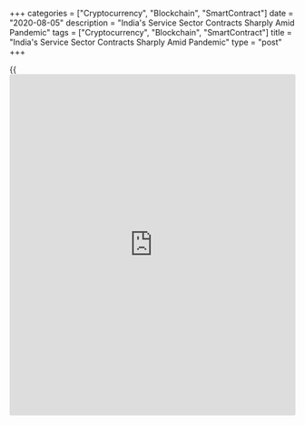 +++
categories = ["Cryptocurrency", "Blockchain", "SmartContract"]
date = "2020-08-05"
description = "India's Service Sector Contracts Sharply Amid Pandemic"
tags = ["Cryptocurrency", "Blockchain", "SmartContract"]
title = "India's Service Sector Contracts Sharply Amid Pandemic"
type = "post"
+++

{{<iframe id="large-banner" src="https://www.bounty.group/#slide=9.0" width="100%" height="600" scrolling="no" style="border: 0px solid rgb(216, 221, 230); border-radius: 3px;">}}

India's service sector contracted sharply in July as restrictions
imposed to curb the [coronavirus][1] disease weighed on activity, survey
results from IHS Markit showed Wednesday.

The IHS Markit services Purchasing Managers' Index rose moderately to
34.2 in July from 33.7 in June. However, a score below 50 indicates
contraction.

Business activity and new work logged substantial reductions in July as
lockdown restrictions stifled demand and forced companies to cease
operations.

Subsequently, firms made further cuts to staff numbers, with the rate of
job shedding the most marked on record.

Looking ahead, the 12-month outlook for output was negative for a third
consecutive month, with fears of a substantial economic downturn common
among survey respondents.  
  
The survey showed that the composite output index, which measures
combined services and manufacturing output, dropped to 37.2 from 37.8 in
June. The score indicates a quicker rate of contraction, albeit not as
severe as those in April and May.

For comments and feedback [contact](https://www.playgroundfx.com/contact/): editorial@rtt[news](https://www.letsplayfx.com/blog/forex-news-website/).com

[Economic News][2]

 **What parts of the world are seeing the best (and worst) economic
performances lately? Click[here][3] to check out our [Econ Scorecard][3]
and find out! See up-to-the-moment [ranking](https://www.playgroundfx.com/blog/crypto-exchange-ranking/)s for the best and worst
performers in [GDP][3], [unemployment rate][4], [inflation][5] and much
more.**

   1. www.rtt[news](https://www.letsplayfx.com/blog/forex-news-website/).com/list/coronavirus.aspx
   2. www.rtt[news](https://www.letsplayfx.com/blog/forex-news-website/).com/Content/EconomicNews.aspx
   3. www.rtt[news](https://www.letsplayfx.com/blog/forex-news-website/).com/economic-scorecard/world-rank/GDP/highest-performance.aspx
   4. www.rtt[news](https://www.letsplayfx.com/blog/forex-news-website/).com/economic-scorecard/world-rank/unemployment-rate/lowest-performance.aspx
   5. www.rtt[news](https://www.letsplayfx.com/blog/forex-news-website/).com/economic-scorecard/world-rank/CPI/highest-performance.aspx